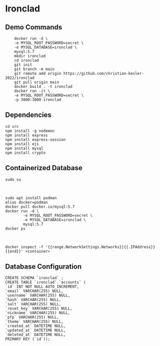 # Ironclad

## Demo Commands

        docker run -d \
        -e MYSQL_ROOT_PASSWORD=secret \
        -e MYSQL_DATABASE=ironclad \
        mysql:5.7
        mkdir ironclad
        cd ironclad
        git init
        git branch -m main
        git remote add origin https://github.com/christian-kesler-2022/ironclad
        git pull origin main
        docker build . -t ironclad
        docker run -it \
        -e MYSQL_ROOT_PASSWORD=secret \
        -p 3000:3000 ironclad

## Dependencies

    cd src
    npm install -g nodemon
    npm install express
    npm install express-session
    npm install ejs
    npm install mysql
    npm install crypto

## Containerized Database

    sudo su

<br> 

    sudo apt install podman
    alias docker=podman
    docker pull docker.io/mysql:5.7
    docker run -d \
            -e MYSQL_ROOT_PASSWORD=secret \
            -e MYSQL_DATABASE=ironclad \
            mysql:5.7
    docker ps

<br>

    docker inspect -f '{{range.NetworkSettings.Networks}}{{.IPAddress}}{{end}}' <container>

## Database Configuration

    CREATE SCHEMA `ironclad` ;
    CREATE TABLE `ironclad`.`accounts` (
    `id` INT NOT NULL AUTO_INCREMENT,
    `email` VARCHAR(255) NULL,
    `username` VARCHAR(255) NULL,
    `hash` VARCHAR(255) NULL,
    `salt` VARCHAR(255) NULL,
    `reset_key` VARCHAR(255) NULL,
    `nickname` VARCHAR(255) NULL,
    `pfp` VARCHAR(255) NULL,
    `theme` VARCHAR(255) NULL,
    `created_at` DATETIME NULL,
    `updated_at` DATETIME NULL,
    `deleted_at` DATETIME NULL,
    PRIMARY KEY (`id`));
